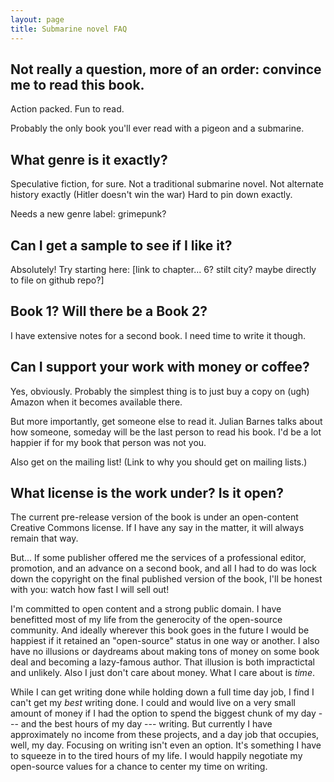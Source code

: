 ```yaml
---
layout: page
title: Submarine novel FAQ
---
```




## Not really a question, more of an order: convince me to read this book.
Action packed. Fun to read.

Probably the only book you'll ever read with a pigeon and a submarine.


## What genre is it exactly?
Speculative fiction, for sure.
Not a traditional submarine novel.
Not alternate history exactly (Hitler doesn't win the war)
Hard to pin down exactly.

Needs a new genre label: grimepunk?


## Can I get a sample to see if I like it?
Absolutely! Try starting here: [link to chapter... 6? stilt city? maybe directly to file on github repo?]


## Book 1? Will there be a Book 2?
I have extensive notes for a second book.
I need time to write it though.


## Can I support your work with money or coffee?
Yes, obviously. Probably the simplest thing is to just buy a copy on (ugh) Amazon when it becomes available there.

But more importantly, get someone else to read it. Julian Barnes talks about how someone, someday will be the last person to read his book. I'd be a lot happier if for my book that person was not you.

Also get on the mailing list! (Link to why you should get on mailing lists.)


## What license is the work under? Is it open?
The current pre-release version of the book is under an open-content Creative Commons license.
If I have any say in the matter, it will always remain that way.

But... If some publisher offered me the services of a professional editor, promotion, and an advance on a second book, and all I had to do was lock down the copyright on the final published version of the book, I'll be honest with you: watch how fast I will sell out!

I'm committed to open content and a strong public domain. I have benefitted most of my life from the generocity of the open-source community. And ideally wherever this book goes in the future I would be happiest if it retained an "open-source" status in one way or another. I also have no illusions or daydreams about making tons of money on some book deal and becoming a lazy-famous author. That illusion is both impractictal and unlikely. Also I just don't care about money. What I care about is _time_.

While I can get writing done while holding down a full time day job, I find I can't get my _best_ writing done. I could and would live on a very small amount of money if I had the option to spend the biggest chunk of my day --- and the best hours of my day --- writing. But currently I have approximately no income from these projects, and a day job that occupies, well, my day. Focusing on writing isn't even an option. It's something I have to squeeze in to the tired hours of my life. I would happily negotiate my open-source values for a chance to center my time on writing.





